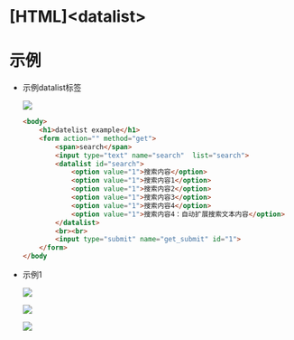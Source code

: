 # \[HTML]\<datalist>





# 示例



-   示例datalist标签

    ![](../image/image_PtEzYTSsFR.png)
    ```html
    <body>
        <h1>datelist example</h1>
        <form action="" method="get">
            <span>search</span>
            <input type="text" name="search"  list="search">
            <datalist id="search">
                <option value="1">搜索内容</option>
                <option value="1">搜索内容1</option>
                <option value="1">搜索内容2</option>
                <option value="1">搜索内容3</option>
                <option value="1">搜索内容4</option>
                <option value="1">搜索内容4：自动扩展搜索文本内容</option>
            </datalist>
            <br><br>
            <input type="submit" name="get_submit" id="1">
        </form>
    </body
    ```
-   示例1

    ![](../image/image_V_godxihy2.png)

    ![](../image/image_4_408z7jMT.png)

    ![](../image/image_ujoCSaxnlN.png)
